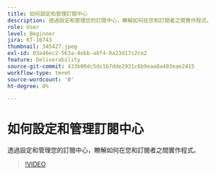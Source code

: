 ```yaml
---
title: 如何設定和管理訂閱中心
description: 透過設定和管理您的訂閱中心，瞭解如何在您和訂閱者之間實作程式。
role: User
level: Beginner
jira: KT-10743
thumbnail: 345427.jpeg
exl-id: 03a46ec2-563a-4ebb-a8f4-0a23d17c2ce2
feature: Deliverability
source-git-commit: 433b00dc5dc1b7dde2931c6b9eaa8a403eae2415
workflow-type: tm+mt
source-wordcount: '0'
ht-degree: 0%

---
```


# 如何設定和管理訂閱中心

透過設定和管理您的訂閱中心，瞭解如何在您和訂閱者之間實作程式。

>[!VIDEO](https://video.tv.adobe.com/v/345427/?quality=12&learn=on)
